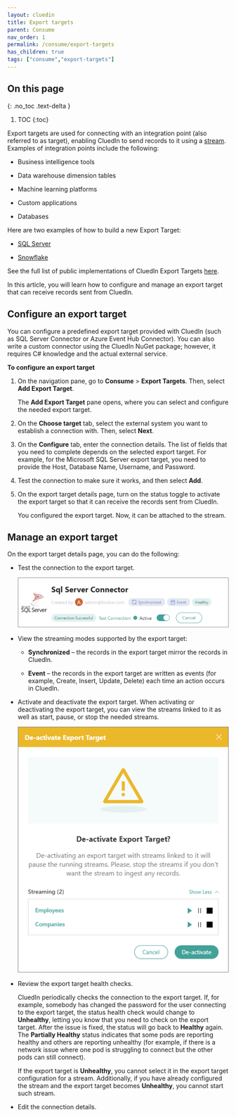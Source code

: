 ```yaml
---
layout: cluedin
title: Export targets
parent: Consume
nav_order: 1
permalink: /consume/export-targets
has_children: true
tags: ["consume","export-targets"]
---
```

## On this page
{: .no_toc .text-delta }
1. TOC
{:toc}

Export targets are used for connecting with an integration point (also referred to as target), enabling CluedIn to send records to it using a [stream](/consume/streams). Examples of integration points include the following:

- Business intelligence tools

- Data warehouse dimension tables

- Machine learning platforms

- Custom applications

- Databases

Here are two examples of how to build a new Export Target:

- [SQL Server](https://github.com/CluedIn-io/CluedIn.Connector.SqlServer)

- [Snowflake](https://github.com/CluedIn-io/CluedIn.Connector.Snowflake)

See the full list of public implementations of CluedIn Export Targets [here](https://github.com/CluedIn-io?q=connector).

In this article, you will learn how to configure and manage an export target that can receive records sent from CluedIn.

## Configure an export target

You can configure a predefined export target provided with CluedIn (such as SQL Server Connector or Azure Event Hub Connector). You can also write a custom connector using the CluedIn NuGet package; however, it requires C# knowledge and the actual external service.

**To configure an export target**

1. On the navigation pane, go to **Consume** > **Export Targets**. Then, select **Add Export Target**.

    The **Add Export Target** pane opens, where you can select and configure the needed export target.

1. On the **Choose target** tab, select the external system you want to establish a connection with. Then, select **Next**.

1. On the **Configure** tab, enter the connection details. The list of fields that you need to complete depends on the selected export target. For example, for the Microsoft SQL Server export target, you need to provide the Host, Database Name, Username, and Password.

1. Test the connection to make sure it works, and then select **Add**.

1. On the export target details page, turn on the status toggle to activate the export target so that it can receive the records sent from CluedIn.

    You configured the export target. Now, it can be attached to the stream.

## Manage an export target

On the export target details page, you can do the following:

- Test the connection to the export target.

    ![export-targets-1](../../assets/images/consume/export-targets/export-targets-1.png)

- View the streaming modes supported by the export target:

    - **Synchronized** – the records in the export target mirror the records in CluedIn.

    - **Event** – the records in the export target are written as events (for example, Create, Insert, Update, Delete) each time an action occurs in CluedIn.

- Activate and deactivate the export target. When activating or deactivating the export target, you can view the streams linked to it as well as start, pause, or stop the needed streams.

    ![export-targets-2](../../assets/images/consume/export-targets/export-targets-2.png)

- Review the export target health checks.

    CluedIn periodically checks the connection to the export target. If, for example, somebody has changed the password for the user connecting to the export target, the status health check would change to **Unhealthy**, letting you know that you need to check on the export target. After the issue is fixed, the status will go back to **Healthy** again. The **Partially Healthy** status indicates that some pods are reporting healthy and others are reporting unhealthy (for example, if there is a network issue where one pod is struggling to connect but the other pods can still connect).

    If the export target is **Unhealthy**, you cannot select it in the export target configuration for a stream. Additionally, if you have already configured the stream and the export target becomes **Unhealthy**, you cannot start such stream.

- Edit the connection details.
